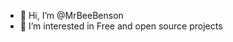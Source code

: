 - 👋 Hi, I’m @MrBeeBenson
- 👀 I’m interested in Free and open source projects

<!---
MrBeeBenson/MrBeeBenson is a ✨ special ✨ repository because its `README.md` (this file) appears on your GitHub profile.
You can click the Preview link to take a look at your changes.
--->
